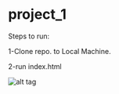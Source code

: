# project_1

Steps to run:

1-Clone repo. to Local Machine.

2-run index.html


![alt tag](https://github.com/divyanshu-rawat/project_1/blob/master/screenshots/front_end.png)

